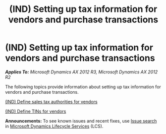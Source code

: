 ﻿---
title: (IND) Setting up tax information for vendors and purchase transactions
TOCTitle: (IND) Setting up tax information for vendors and purchase transactions
ms:assetid: dbb83c1c-0ea5-4be7-bd0f-3e3083628ca5
ms:mtpsurl: https://technet.microsoft.com/en-us/library/JJ710879(v=AX.60)
ms:contentKeyID: 49386292
ms.date: 04/18/2014
mtps_version: v=AX.60
---

# (IND) Setting up tax information for vendors and purchase transactions 


_**Applies To:** Microsoft Dynamics AX 2012 R3, Microsoft Dynamics AX 2012 R2_

The following topics provide information about setting up tax information for vendors and purchase transactions.

[(IND) Define sales tax authorities for vendors](ind-define-sales-tax-authorities-for-vendors.md)

[(IND) Define TINs for vendors](ind-define-tins-for-vendors.md)

  
**Announcements:** To see known issues and recent fixes, use [Issue search](http://go.microsoft.com/fwlink/?linkid=389258) in [Microsoft Dynamics Lifecycle Services](http://go.microsoft.com/fwlink/?linkid=306505) (LCS).

